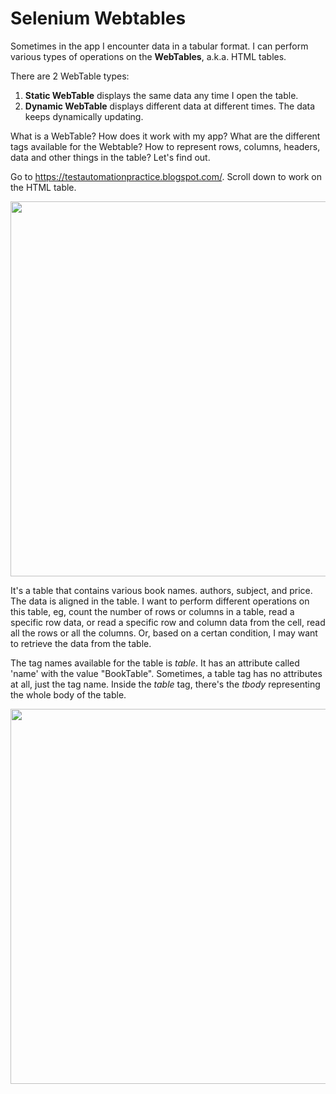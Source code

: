 # Selenium Webtables

Sometimes in the app I encounter data in a tabular format. I can perform various types of operations on the __WebTables__, a.k.a. HTML tables.

There are 2 WebTable types:
1) __Static WebTable__ displays the same data any time I open the table. 
2) __Dynamic WebTable__ displays different data at different times. The data keeps dynamically updating.

What is a WebTable? How does it work with my app? What are the different tags available for the Webtable? How to represent rows, columns, headers, data and other things in the table? Let's find out.

Go to https://testautomationpractice.blogspot.com/. Scroll down to work on the HTML table.

<img src="https://user-images.githubusercontent.com/70295997/206872438-a8d45af8-ea88-409d-b215-c94d68b4c414.png" width=600></img>

It's a table that contains various book names. authors, subject, and price. The data is aligned in the table. I want to perform different operations on this table, eg, count the number of rows or columns in a table, read a specific row data, or read a specific row and column data from the cell, read all the rows or all the columns. Or, based on a certan condition, I may want to retrieve the data from the table.

The tag names available for the table is _table_. It has an attribute called 'name' with the value "BookTable". Sometimes, a table tag has no attributes at all, just the tag name. Inside the _table_ tag, there's the _tbody_ representing the whole body of the table.

<img src="https://user-images.githubusercontent.com/70295997/206873000-608f5050-aa4a-4dbd-878d-0a7befac0334.png" width=600>

